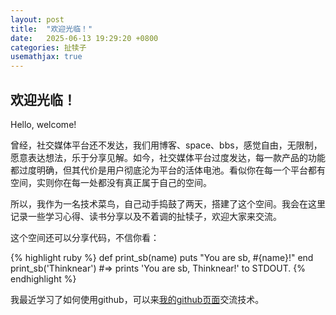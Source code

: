 ```yaml
---
layout: post
title:  "欢迎光临！"
date:   2025-06-13 19:29:20 +0800
categories: 扯犊子
usemathjax: true
---
```



## 欢迎光临！

Hello, welcome!

曾经，社交媒体平台还不发达，我们用博客、space、bbs，感觉自由，无限制，愿意表达想法，乐于分享见解。如今，社交媒体平台过度发达，每一款产品的功能都过度明确，但其代价是用户彻底沦为平台的活体电池。看似你在每一个平台都有空间，实则你在每一处都没有真正属于自己的空间。

所以，我作为一名技术菜鸟，自己动手捣鼓了两天，搭建了这个空间。我会在这里记录一些学习心得、读书分享以及不着调的扯犊子，欢迎大家来交流。

这个空间还可以分享代码，不信你看：

{% highlight ruby %}
def print_sb(name)
  puts "You are sb, #{name}!"
end
print_sb('Thinknear')
#=> prints 'You are sb, Thinknear!' to STDOUT.
{% endhighlight %}


我最近学习了如何使用github，可以来[我的github页面][github-bcd]交流技术。

[github-bcd]: https://github.com/bigcrazydog